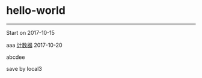 ﻿# hello-world
---
Start on 2017-10-15

aaa
<a href="http://cncounter.duapp.com/">计数器</a>
2017-10-20


abcdee

save by local3